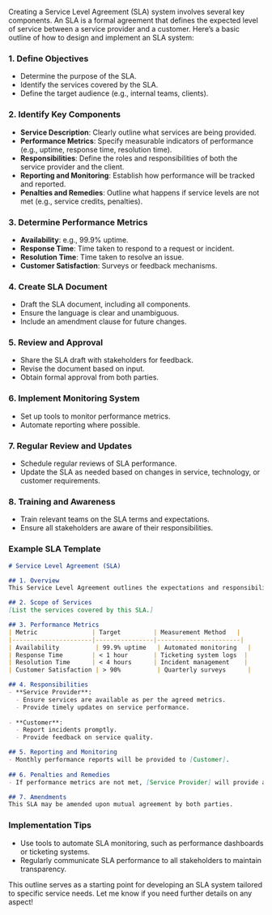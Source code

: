 Creating a Service Level Agreement (SLA) system involves several key components. An SLA is a formal agreement that defines the expected level of service between a service provider and a customer. Here’s a basic outline of how to design and implement an SLA system:

### 1. **Define Objectives**
   - Determine the purpose of the SLA.
   - Identify the services covered by the SLA.
   - Define the target audience (e.g., internal teams, clients).

### 2. **Identify Key Components**
   - **Service Description**: Clearly outline what services are being provided.
   - **Performance Metrics**: Specify measurable indicators of performance (e.g., uptime, response time, resolution time).
   - **Responsibilities**: Define the roles and responsibilities of both the service provider and the client.
   - **Reporting and Monitoring**: Establish how performance will be tracked and reported.
   - **Penalties and Remedies**: Outline what happens if service levels are not met (e.g., service credits, penalties).

### 3. **Determine Performance Metrics**
   - **Availability**: e.g., 99.9% uptime.
   - **Response Time**: Time taken to respond to a request or incident.
   - **Resolution Time**: Time taken to resolve an issue.
   - **Customer Satisfaction**: Surveys or feedback mechanisms.

### 4. **Create SLA Document**
   - Draft the SLA document, including all components.
   - Ensure the language is clear and unambiguous.
   - Include an amendment clause for future changes.

### 5. **Review and Approval**
   - Share the SLA draft with stakeholders for feedback.
   - Revise the document based on input.
   - Obtain formal approval from both parties.

### 6. **Implement Monitoring System**
   - Set up tools to monitor performance metrics.
   - Automate reporting where possible.

### 7. **Regular Review and Updates**
   - Schedule regular reviews of SLA performance.
   - Update the SLA as needed based on changes in service, technology, or customer requirements.

### 8. **Training and Awareness**
   - Train relevant teams on the SLA terms and expectations.
   - Ensure all stakeholders are aware of their responsibilities.

### Example SLA Template

```markdown
# Service Level Agreement (SLA)

## 1. Overview
This Service Level Agreement outlines the expectations and responsibilities of [Service Provider] and [Customer].

## 2. Scope of Services
[List the services covered by this SLA.]

## 3. Performance Metrics
| Metric               | Target         | Measurement Method   |
|----------------------|----------------|-----------------------|
| Availability          | 99.9% uptime   | Automated monitoring   |
| Response Time        | < 1 hour       | Ticketing system logs  |
| Resolution Time      | < 4 hours      | Incident management    |
| Customer Satisfaction | > 90%          | Quarterly surveys      |

## 4. Responsibilities
- **Service Provider**:
  - Ensure services are available as per the agreed metrics.
  - Provide timely updates on service performance.
  
- **Customer**:
  - Report incidents promptly.
  - Provide feedback on service quality.

## 5. Reporting and Monitoring
- Monthly performance reports will be provided to [Customer].
  
## 6. Penalties and Remedies
- If performance metrics are not met, [Service Provider] will provide a service credit of [X%] for the next billing cycle.

## 7. Amendments
This SLA may be amended upon mutual agreement by both parties.
```

### Implementation Tips
- Use tools to automate SLA monitoring, such as performance dashboards or ticketing systems.
- Regularly communicate SLA performance to all stakeholders to maintain transparency.

This outline serves as a starting point for developing an SLA system tailored to specific service needs. Let me know if you need further details on any aspect!
